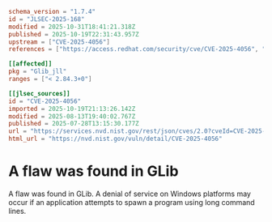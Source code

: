 ```toml
schema_version = "1.7.4"
id = "JLSEC-2025-168"
modified = 2025-10-31T18:41:21.318Z
published = 2025-10-19T22:31:43.957Z
upstream = ["CVE-2025-4056"]
references = ["https://access.redhat.com/security/cve/CVE-2025-4056", "https://bugzilla.redhat.com/show_bug.cgi?id=2362826", "https://gitlab.gnome.org/GNOME/glib/-/issues/3668"]

[[affected]]
pkg = "Glib_jll"
ranges = ["< 2.84.3+0"]

[[jlsec_sources]]
id = "CVE-2025-4056"
imported = 2025-10-19T21:13:26.142Z
modified = 2025-08-13T19:40:02.767Z
published = 2025-07-28T13:15:30.177Z
url = "https://services.nvd.nist.gov/rest/json/cves/2.0?cveId=CVE-2025-4056"
html_url = "https://nvd.nist.gov/vuln/detail/CVE-2025-4056"
```

# A flaw was found in GLib

A flaw was found in GLib. A denial of service on Windows platforms may occur if an application attempts to spawn a program using long command lines.

